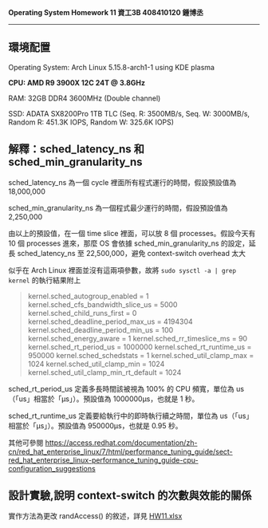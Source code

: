**Operating System Homework 11  資工3B 408410120 鍾博丞**

-----------------------------------------

## 環境配置

Operating System: Arch Linux 5.15.8-arch1-1 using KDE plasma

**CPU: AMD R9 3900X 12C 24T @ 3.8GHz**

RAM: 32GB DDR4 3600MHz (Double channel)

SSD: ADATA SX8200Pro 1TB TLC (Seq. R: 3500MB/s, Seq. W: 3000MB/s, Random R: 451.3K IOPS, Random W: 325.6K IOPS)

## 解釋：sched_latency_ns 和 sched_min_granularity_ns

sched_latency_ns 為一個 cycle 裡面所有程式運行的時間，假設預設值為 18,000,000

sched_min_granularity_ns 為一個程式最少運行的時間，假設預設值為 2,250,000

由以上的預設值，在一個 time slice 裡面，可以放 8 個 processes。假設今天有 10 個 processes 進來，那麼 OS 會依據 sched_min_granularity_ns 的設定，延長 sched_latency_ns 至 22,500,000，避免 context-switch overhead 太大

似乎在 Arch Linux 裡面並沒有這兩項參數，故將 `sudo sysctl -a | grep kernel` 的執行結果附上

>kernel.sched_autogroup_enabled = 1 
>kernel.sched_cfs_bandwidth_slice_us = 5000 
>kernel.sched_child_runs_first = 0 
>kernel.sched_deadline_period_max_us = 4194304 
>kernel.sched_deadline_period_min_us = 100 
>kernel.sched_energy_aware = 1 
>kernel.sched_rr_timeslice_ms = 90 
>kernel.sched_rt_period_us = 1000000 
>kernel.sched_rt_runtime_us = 950000 
>kernel.sched_schedstats = 1 
>kernel.sched_util_clamp_max = 1024 
>kernel.sched_util_clamp_min = 1024 
>kernel.sched_util_clamp_min_rt_default = 1024

sched_rt_period_us 定義多長時間該被視為 100% 的 CPU 頻寬，單位為 us（「us」相當於「µs」）。預設值為 1000000µs，也就是 1 秒。

sched_rt_runtime_us 定義要給執行中的即時執行續之時間，單位為 us（「us」相當於「µs」）。預設值為 950000µs，也就是 0.95 秒。

其他可參閱 https://access.redhat.com/documentation/zh-cn/red_hat_enterprise_linux/7/html/performance_tuning_guide/sect-red_hat_enterprise_linux-performance_tuning_guide-cpu-configuration_suggestions

## 設計實驗,說明 context-switch 的次數與效能的關係

實作方法為更改 randAccess() 的敘述，詳見 [HW11.xlsx](./HW11.xlsx)

